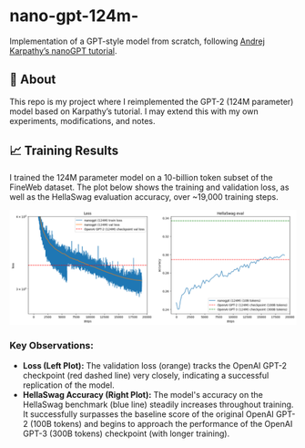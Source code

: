 # nano-gpt-124m-

Implementation of a GPT-style model from scratch, following [Andrej Karpathy’s nanoGPT tutorial](https://github.com/karpathy/build-nanogpt).

## 📌 About
This repo is my project where I reimplemented the GPT-2 (124M parameter) model based on Karpathy’s tutorial.
I may extend this with my own experiments, modifications, and notes.

## 📈 Training Results

I trained the 124M parameter model on a 10-billion token subset of the FineWeb dataset. The plot below shows the training and validation loss, as well as the HellaSwag evaluation accuracy, over ~19,000 training steps.

![Training and Evaluation Curves](training_curve.png)

### Key Observations:

* **Loss (Left Plot):** The validation loss (orange) tracks the OpenAI GPT-2 checkpoint (red dashed line) very closely, indicating a successful replication of the model.
* **HellaSwag Accuracy (Right Plot):** The model's accuracy on the HellaSwag benchmark (blue line) steadily increases throughout training. It successfully surpasses the baseline score of the original OpenAI GPT-2 (100B tokens) and begins to approach the performance of the OpenAI GPT-3 (300B tokens) checkpoint (with longer training).